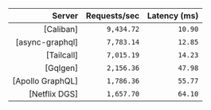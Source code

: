 <!-- PERFORMANCE_RESULTS_START -->

| Server | Requests/sec | Latency (ms) |
|--------:|--------------:|--------------:|
| [Caliban] | `9,434.72` | `10.90` |
| [async-graphql] | `7,783.14` | `12.85` |
| [Tailcall] | `7,015.19` | `14.23` |
| [Gqlgen] | `2,156.36` | `47.98` |
| [Apollo GraphQL] | `1,786.36` | `55.77` |
| [Netflix DGS] | `1,657.70` | `64.10` |

<!-- PERFORMANCE_RESULTS_END -->
